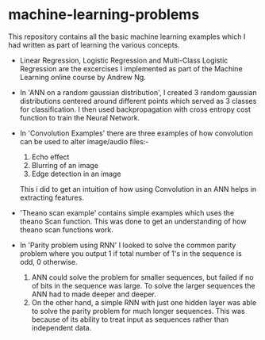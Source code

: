 # machine-learning-problems
This repository contains all the basic machine learning examples which I had written as part of learning the various concepts.

- Linear Regression, Logistic Regression and Multi-Class Logistic Regression are the excercises I implemented as part of the Machine Learning online course by Andrew Ng.

- In 'ANN on a random gaussian distribution', I created 3 random gaussian distributions centered around different points which served as 3 classes for classification. I then used backpropagation with cross entropy cost function to train the Neural Network.

- In 'Convolution Examples' there are three examples of how convolution can be used to alter image/audio files:-
    1. Echo effect
    2. Blurring of an image
    3. Edge detection in an image
    
    This i did to get an intuition of how using Convolution in an ANN helps in extracting features.

- 'Theano scan example' contains simple examples which uses the theano Scan function. This was done to get an understanding of how theano   scan functions work.

- In 'Parity problem using RNN' I looked to solve the common parity problem where you output 1 if total number of 1's in the sequence is   odd, 0 otherwise.  
    1. ANN could solve the problem for smaller sequences, but failed if no of bits in the sequence was large. To solve the larger   sequences the ANN had to made deeper and deeper.
    2. On the other hand, a simple RNN with just one hidden layer was able to solve the parity problem for much longer sequences. This was because of its ability to treat input as sequences rather than independent data.

